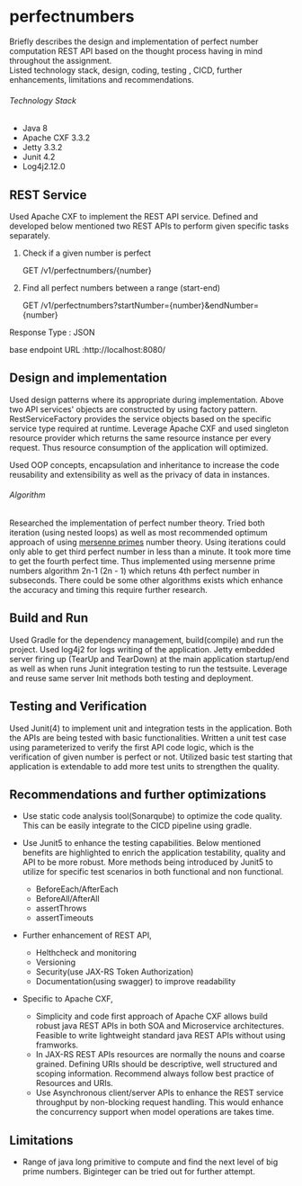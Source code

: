 # perfectnumbers

Briefly describes the design and implementation of perfect number computation REST API based on the thought process having in mind throughout the assignment.  
Listed technology stack, design, coding, testing , CICD, further enhancements, limitations and recommendations.  

###### Technology Stack
- Java 8
- Apache CXF 3.3.2
- Jetty  3.3.2
- Junit 4.2
- Log4j2.12.0


## REST Service 

Used Apache CXF to implement the REST API service. Defined and developed below mentioned two REST APIs to perform given specific tasks separately.

1. Check if a given number is perfect

    GET /v1/perfectnumbers/{number}

2. Find all perfect numbers between a range (start-end)

    GET /v1/perfectnumbers?startNumber={number}&endNumber={number}

Response Type : JSON

base endpoint URL :http://localhost:8080/

## Design and implementation

Used design patterns where its appropriate during implementation. Above two API services' objects are constructed by using factory pattern. RestServiceFactory provides the service objects based on the specific service type required at runtime.
Leverage Apache CXF and used singleton resource provider which returns the same resource instance per every request. Thus resource consumption of the application will optimized.  

Used OOP concepts, encapsulation and inheritance to increase the code reusability and extensibility as well as the privacy of data in instances.   

###### Algorithm
Researched the implementation of perfect number theory. Tried both iteration (using nested loops) as well as most recommended optimum approach of using [mersenne primes](https://en.wikipedia.org/wiki/Mersenne_prime) number theory. Using iterations could only able to get third perfect number in less than a minute. It took more time to get the fourth perfect time. Thus implemented using mersenne prime numbers algorithm 2n-1 (2n - 1) which retuns 4th perfect number in subseconds. There could be some other algorithms exists which enhance the accuracy and timing this require further research.    

## Build and Run

Used Gradle for the dependency management, build(compile) and run the project. Used log4j2 for logs writing of the application.  Jetty embedded server firing up (TearUp and TearDown)  at the main application startup/end as well as when runs Junit integration testing to run the testsuite. Leverage and reuse same server Init methods both testing and deployment.



## Testing and Verification

Used Junit(4) to implement unit and integration tests in the application. Both the APIs are being tested with basic functionalities.  Written a unit test case using parameterized to verify the first API code logic, which is the verification of given number is perfect or not. Utilized basic test starting that application is extendable to add more test units to strengthen the quality.

## Recommendations and further optimizations

- Use static code analysis tool(Sonarqube) to optimize the code quality. This can be easily integrate to the CICD pipeline using gradle. 

- Use Junit5 to enhance the testing capabilities. Below mentioned benefits are highlighted to enrich the application testability, quality and API to be more robust. 
More methods being introduced by Junit5 to utilize for specific test scenarios in both functional and non functional. 
  - BeforeEach/AfterEach
  - BeforeAll/AfterAll
  - assertThrows
  - assertTimeouts

-  Further enhancement of REST API, 
   - Helthcheck and monitoring
   - Versioning
   - Security(use JAX-RS Token Authorization)
   - Documentation(using swagger) to improve readability
-  Specific to Apache CXF,
   - Simplicity and code first approach of Apache CXF allows build robust java REST APIs in both SOA and Microservice architectures. Feasible to write lightweight standard java REST APIs without using framworks.
   - In JAX-RS REST APIs resources are normally the nouns and coarse grained. Defining URIs should be descriptive, well structured and scoping information. Recommend always follow best practice of Resources and URIs.
   - Use Asynchronous client/server APIs to enhance the REST service throughput by non-blocking request handling. This would enhance the concurrency support when model operations are takes time.

## Limitations
- Range of java long primitive to compute and find the next level of big prime numbers. Biginteger can be tried out for further attempt. 
